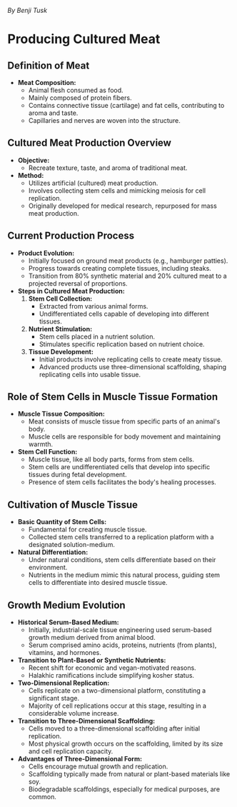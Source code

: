 *By Benji Tusk*
# Producing Cultured Meat

## Definition of Meat
- **Meat Composition:**
  - Animal flesh consumed as food.
  - Mainly composed of protein fibers.
  - Contains connective tissue (cartilage) and fat cells, contributing to aroma and taste.
  - Capillaries and nerves are woven into the structure.

## Cultured Meat Production Overview
- **Objective:**
  - Recreate texture, taste, and aroma of traditional meat.
- **Method:**
  - Utilizes artificial (cultured) meat production.
  - Involves collecting stem cells and mimicking meiosis for cell replication.
  - Originally developed for medical research, repurposed for mass meat production.

## Current Production Process
- **Product Evolution:**
  - Initially focused on ground meat products (e.g., hamburger patties).
  - Progress towards creating complete tissues, including steaks.
  - Transition from 80% synthetic material and 20% cultured meat to a projected reversal of proportions.
- **Steps in Cultured Meat Production:**
  1. **Stem Cell Collection:**
     - Extracted from various animal forms.
     - Undifferentiated cells capable of developing into different tissues.
  2. **Nutrient Stimulation:**
     - Stem cells placed in a nutrient solution.
     - Stimulates specific replication based on nutrient choice.
  3. **Tissue Development:**
     - Initial products involve replicating cells to create meaty tissue.
     - Advanced products use three-dimensional scaffolding, shaping replicating cells into usable tissue.

## Role of Stem Cells in Muscle Tissue Formation
- **Muscle Tissue Composition:**
  - Meat consists of muscle tissue from specific parts of an animal's body.
  - Muscle cells are responsible for body movement and maintaining warmth.
- **Stem Cell Function:**
  - Muscle tissue, like all body parts, forms from stem cells.
  - Stem cells are undifferentiated cells that develop into specific tissues during fetal development.
  - Presence of stem cells facilitates the body's healing processes.

## Cultivation of Muscle Tissue
- **Basic Quantity of Stem Cells:**
  - Fundamental for creating muscle tissue.
  - Collected stem cells transferred to a replication platform with a designated solution-medium.
- **Natural Differentiation:**
  - Under natural conditions, stem cells differentiate based on their environment.
  - Nutrients in the medium mimic this natural process, guiding stem cells to differentiate into desired muscle tissue.

## Growth Medium Evolution
- **Historical Serum-Based Medium:**
  - Initially, industrial-scale tissue engineering used serum-based growth medium derived from animal blood.
  - Serum comprised amino acids, proteins, nutrients (from plants), vitamins, and hormones.
- **Transition to Plant-Based or Synthetic Nutrients:**
  - Recent shift for economic and vegan-motivated reasons.
  - Halakhic ramifications include simplifying kosher status.
- **Two-Dimensional Replication:**
  - Cells replicate on a two-dimensional platform, constituting a significant stage.
  - Majority of cell replications occur at this stage, resulting in a considerable volume increase.
- **Transition to Three-Dimensional Scaffolding:**
  - Cells moved to a three-dimensional scaffolding after initial replication.
  - Most physical growth occurs on the scaffolding, limited by its size and cell replication capacity.
- **Advantages of Three-Dimensional Form:**
  - Cells encourage mutual growth and replication.
  - Scaffolding typically made from natural or plant-based materials like soy.
  - Biodegradable scaffoldings, especially for medical purposes, are common.
